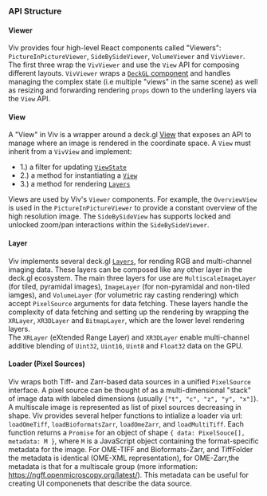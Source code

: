 ### API Structure

#### Viewer

Viv provides four high-level React components called "Viewers": `PictureInPictureViewer`,
`SideBySideViewer`, `VolumeViewer` and `VivViewer`. The first three wrap the `VivViewer` and use the `View` API for composing different layouts.
`VivViewer` wraps a [`DeckGL` component](https://deck.gl/#/documentation/deckgl-api-reference/deck) and handles
managing the complex state (i.e multiple "views" in the same scene) as well as
resizing and forwarding rendering `props` down to the underling layers via the `View` API.

#### View

A "View" in Viv is a wrapper around a deck.gl
[View](https://deck.gl/#/documentation/developer-guide/views-and-projections?section=view)
that exposes an API to manage where an image is rendered in the coordinate space. A `View`
must inherit from a `VivView` and implement:

- 1.) a filter for updating [`ViewState`](https://deck.gl/#/documentation/developer-guide/views-and-projections?section=view-state)
- 2.) a method for instantiating a [`View`](https://deck.gl/#/documentation/developer-guide/views-and-projections?section=view)
- 3.) a method for rendering [`Layers`](https://deck.gl/#/documentation/developer-guide/using-layers)

Views are used by Viv's `Viewer` components. For example, the `OverviewView` is used in the
`PictureInPictureViewer` to provide a constant overview of the high resolution image. The
`SideBySideView` has supports locked and unlocked zoom/pan interactions within
the `SideBySideViewer`.

#### Layer

Viv implements several deck.gl
[`Layers`](https://deck.gl/#/documentation/developer-guide/using-layers),
for rending RGB and multi-channel imaging data. These layers can be composed like any other
layer in the deck.gl ecosystem. The main three layers for use are `MultiscaleImageLayer` (for tiled, pyramidal images),
`ImageLayer` (for non-pyramidal and non-tiled iamges), and `VolumeLayer` (for volumetric ray casting rendering)
which accept `PixelSource` arguments for data fetching. These layers handle the complexity of data fetching
and setting up the rendering by wrapping the `XRLayer`, `XR3DLayer` and `BitmapLayer`, which are the lower level rendering layers.  
The `XRLayer` (eXtended Range Layer) and `XR3DLayer` enable multi-channel additive blending of `Uint32`, `Uint16`, `Uint8` and `Float32` data on the GPU.

#### Loader (Pixel Sources)

Viv wraps both Tiff- and Zarr-based data sources in a unified `PixelSource` interface. A pixel
source can be thought of as a multi-dimensional "stack" of image data with labeled
dimensions (usually `["t", "c", "z", "y", "x"]`). A multiscale image is represented as list
of pixel sources decreasing in shape. Viv provides several helper functions to intialize a
loader via url: `loadOmeTiff`, `loadBioformatsZarr`, `loadOmeZarr`, and `loadMultiTiff`.
Each function returns a `Promise` for an object of shape `{ data: PixelSouce[], metadata: M }`,
where `M` is a JavaScript object containing the format-specific metadata for the image.
For OME-TIFF and Bioformats-Zarr, and TiffFolder the metadata is identical (OME-XML representation),
for OME-Zarr,the metadata is that for a multiscale group (more information: https://ngff.openmicroscopy.org/latest/).
This metadata can be useful for creating UI componenets that describe the data source.
